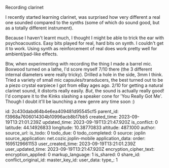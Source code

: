 Recording clarinet

I recently started learning clarinet, was surprised how very different a real one sounded compared to the synths (some of which do sound good, but as a totally different instrument).

Because I haven't learnt much, I thought I might be able to trick the ear with psychoacoustics. Easy bits played for real, hard bits on synth. I couldn't get it to work. Using synth as reinforcement of real does work pretty well for ambient/pad-like effects.

Btw, when experimenting with recording the thing I made a barrel mic. Boxwood turned on a lathe, I'd score myself 7/10 there (the 3 different internal diameters were really tricky). Drilled a hole in the side, 3mm I think. Tried a variety of small mic capsules/transducers, the best turned out to be a piezo crystal earpiece I got from eBay ages ago. 2/10 for getting a natural clarinet sound, it distorts really easily. *But*, the sound is actually really good! 
I'd compare it to the Kinks slashing a speaker cone for 'You Really Got Me'. Though I doubt it'll be launching a new genre any time soon :)

id: 2c430dabd64b4e6ea409481d95545cf5
parent_id: f3968a7606014304b10996acb8b17bb5
created_time: 2023-09-19T13:21:01.239Z
updated_time: 2023-09-19T13:21:47.920Z
is_conflict: 0
latitude: 44.14926833
longitude: 10.38770833
altitude: 487.1000
author: 
source_url: 
is_todo: 0
todo_due: 0
todo_completed: 0
source: joplin
source_application: net.cozic.joplin-mobile
application_data: 
order: 1695129661153
user_created_time: 2023-09-19T13:21:01.239Z
user_updated_time: 2023-09-19T13:21:47.920Z
encryption_cipher_text: 
encryption_applied: 0
markup_language: 1
is_shared: 0
share_id: 
conflict_original_id: 
master_key_id: 
user_data: 
type_: 1
